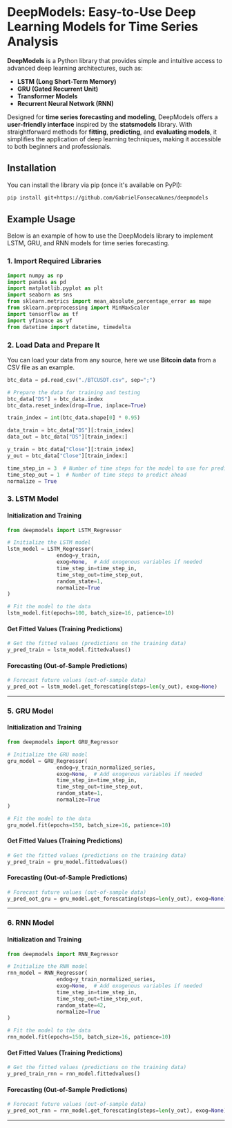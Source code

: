 # DeepModels: Easy-to-Use Deep Learning Models for Time Series Analysis

**DeepModels** is a Python library that provides simple and intuitive access to advanced deep learning architectures, such as:

- **LSTM (Long Short-Term Memory)**
- **GRU (Gated Recurrent Unit)**
- **Transformer Models**
- **Recurrent Neural Network (RNN)**

Designed for **time series forecasting and modeling**, DeepModels offers a **user-friendly interface** inspired by the **statsmodels** library. With straightforward methods for **fitting**, **predicting**, and **evaluating models**, it simplifies the application of deep learning techniques, making it accessible to both beginners and professionals.

## **Installation**

You can install the library via pip (once it's available on PyPI):

```bash
pip install git+https://github.com/GabrielFonsecaNunes/deepmodels
```

## **Example Usage**

Below is an example of how to use the DeepModels library to implement LSTM, GRU, and RNN models for time series forecasting.

### 1. **Import Required Libraries**

```python
import numpy as np
import pandas as pd
import matplotlib.pyplot as plt
import seaborn as sns
from sklearn.metrics import mean_absolute_percentage_error as mape
from sklearn.preprocessing import MinMaxScaler
import tensorflow as tf
import yfinance as yf
from datetime import datetime, timedelta
```

### 2. **Load Data and Prepare It**

You can load your data from any source, here we use **Bitcoin data** from a CSV file as an example.

```python
btc_data = pd.read_csv("./BTCUSDT.csv", sep=";")

# Prepare the data for training and testing
btc_data["DS"] = btc_data.index
btc_data.reset_index(drop=True, inplace=True)

train_index = int(btc_data.shape[0] * 0.95)

data_train = btc_data["DS"][:train_index]
data_out = btc_data["DS"][train_index:]

y_train = btc_data["Close"][:train_index]
y_out = btc_data["Close"][train_index:]

time_step_in = 3  # Number of time steps for the model to use for prediction
time_step_out = 1  # Number of time steps to predict ahead
normalize = True
```

### 3. **LSTM Model**

#### **Initialization and Training**
```python
from deepmodels import LSTM_Regressor

# Initialize the LSTM model
lstm_model = LSTM_Regressor(
                endog=y_train, 
                exog=None,  # Add exogenous variables if needed
                time_step_in=time_step_in, 
                time_step_out=time_step_out, 
                random_state=1,
                normalize=True
)

# Fit the model to the data
lstm_model.fit(epochs=100, batch_size=16, patience=10)
```

#### **Get Fitted Values (Training Predictions)**
```python
# Get the fitted values (predictions on the training data)
y_pred_train = lstm_model.fittedvalues()
```

#### **Forecasting (Out-of-Sample Predictions)**
```python
# Forecast future values (out-of-sample data)
y_pred_oot = lstm_model.get_forescating(steps=len(y_out), exog=None)
```
---

### 5. **GRU Model**

#### **Initialization and Training**
```python
from deepmodels import GRU_Regressor

# Initialize the GRU model
gru_model = GRU_Regressor(
                endog=y_train_normalized_series, 
                exog=None,  # Add exogenous variables if needed
                time_step_in=time_step_in, 
                time_step_out=time_step_out, 
                random_state=1,
                normalize=True
)

# Fit the model to the data
gru_model.fit(epochs=150, batch_size=16, patience=10)
```

#### **Get Fitted Values (Training Predictions)**
```python
# Get the fitted values (predictions on the training data)
y_pred_train = gru_model.fittedvalues()
```

#### **Forecasting (Out-of-Sample Predictions)**
```python
# Forecast future values (out-of-sample data)
y_pred_oot_gru = gru_model.get_forescating(steps=len(y_out), exog=None)
```

---
### 6. **RNN Model**

#### **Initialization and Training**
```python
from deepmodels import RNN_Regressor

# Initialize the RNN model
rnn_model = RNN_Regressor(
                endog=y_train_normalized_series, 
                exog=None,  # Add exogenous variables if needed
                time_step_in=time_step_in, 
                time_step_out=time_step_out, 
                random_state=42,
                normalize=True
)

# Fit the model to the data
rnn_model.fit(epochs=150, batch_size=16, patience=10)
```

#### **Get Fitted Values (Training Predictions)**
```python
# Get the fitted values (predictions on the training data)
y_pred_train_rnn = rnn_model.fittedvalues()
```

#### **Forecasting (Out-of-Sample Predictions)**
```python
# Forecast future values (out-of-sample data)
y_pred_oot_rnn = rnn_model.get_forescating(steps=len(y_out), exog=None)
```

---